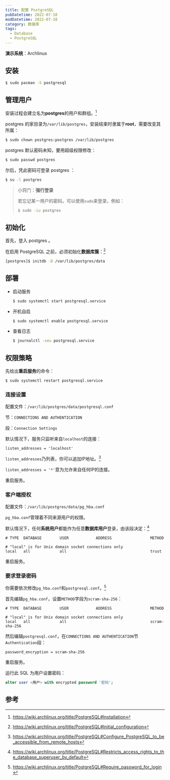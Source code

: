 ```yaml
---
title: 配置 PostgreSQL
pubDatetime: 2022-07-18
modDatetime: 2022-07-18
category: 数据库
tags:
  - Database
  - PostgreSQL
---
```


**演示系统**：Archlinux

## 安装

```bash
$ sudo pacman -S postgresql
```

## 管理用户

安装过程会建立名为**postgres**的用户和群组。[^1]

postgres 的家目录为`/var/lib/postgres`，安装结束时隶属于**root**，需要改变其所属：

```bash
$ sudo chown postgres:postgres /var/lib/postgres
```

postgres 默认密码未知，要用超级权限修改：

```bash
$ sudo passwd postgres
```

尔后，凭此密码可登录 postgres ：

```bash
$ su -l postgres
```

> 小窍门：**强行登录**
>
> 若忘记某一用户的密码，可以使用`sudo`来登录，例如：
>
> ```bash
> $ sudo -iu postgres
> ```

## 初始化

首先，登入 postgres 。

在启用 PostgreSQL 之前，必须初始化**数据库簇**：[^2]

```bash
[postgres]$ initdb -D /var/lib/postgres/data
```

## 部署

- 启动服务

  ```bash
  $ sudo systemctl start postgresql.service
  ```

- 开机自启

  ```bash
  $ sudo systemctl enable postgresql.service
  ```

- 查看日志

  ```bash
  $ journalctl -xeu postgresql.service
  ```

## 权限策略

先给出**重启服务**的命令：

```bash
$ sudo systemctl restart postgresql.service
```

### 连接设置

配置文件：`/var/lib/postgres/data/postgresql.conf`

节：`CONNECTIONS AND AUTHENTICATION`

段：`Connection Settings`

默认情况下，服务只监听来自`localhost`的连接：

```
listen_addresses = 'localhost'
```

`listen_addresses`乃列表，你可以追加IP地址。[^4]

`listen_addresses = '*'`意为允许来自任何IP的连接。

重启服务。

### 客户端授权

配置文件：`/var/lib/postgres/data/pg_hba.conf`

`pg_hba.conf`管理着不同来源用户的权限。

默认情况下，任何**系统用户**都能作为任意**数据库用户**登录，由该段决定：[^3]

```
# TYPE  DATABASE        USER            ADDRESS                 METHOD

# "local" is for Unix domain socket connections only
local   all             all                                     trust
```

重启服务。

### 要求登录密码

你需要依次修改`pg_hba.conf`和`postgresql.conf`。[^5]

首先编辑`pg_hba.conf`，设置`METHOD`字段为`scram-sha-256`：

```
# TYPE  DATABASE        USER            ADDRESS                 METHOD

# "local" is for Unix domain socket connections only
local   all             all                                     scram-sha-256
```

然后编辑`postgresql.conf`，在`CONNECTIONS AND AUTHENTICATION`节`Authentication`段：

```
password_encryption = scram-sha-256
```

重启服务。

运行此 SQL 为用户设置密码：

```sql
alter user <用户> with encrypted password '密码';
```

## 参考

[^1]: https://wiki.archlinux.org/title/PostgreSQL#Installation

[^2]: https://wiki.archlinux.org/title/PostgreSQL#Initial_configuration

[^3]: https://wiki.archlinux.org/title/PostgreSQL#Restricts_access_rights_to_the_database_superuser_by_default

[^4]: https://wiki.archlinux.org/title/PostgreSQL#Configure_PostgreSQL_to_be_accessible_from_remote_hosts

[^5]: https://wiki.archlinux.org/title/PostgreSQL#Require_password_for_login
